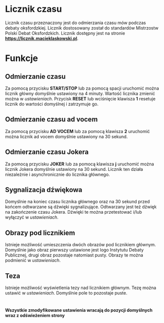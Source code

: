 # Licznik czasu

Licznik czasu przeznaczony jest do odmierzania czasu mów podczas debaty oksfordzkiej. Licznik dostosowany został do standardów Mistrzostw Polski Debat Oksfordzkich.
Licznik dostępny jest na stronie **https://licznik.macieklaskowski.pl**.

# Funkcje

## Odmierzanie czasu

Za pomocą przycisku **START/STOP** lub za pomocą spacji uruchomić można licznik główny domyślnie ustawiony na 4 minuty. Wartość licznika zmienić można w *ustawieniach*. Przycisk **RESET** lub wciśnięcie klawisza **1** resetuje licznik do wartości domyślnej i zatrzymuje go.

## Odmierzanie czasu ad vocem

Za pomocą przycisku **AD VOCEM** lub za pomocą klawisza **2** uruchomić można licznik ad vocem domyślnie ustawiony na 30 sekund. 

## Odmierzanie czasu Jokera

Za pomocą przycisku **JOKER** lub za pomocą klawisza **j** uruchomić można licznik Jokera domyślnie ustawiony na 30 sekund. Licznik ten działa niezależnie i asynchronicznie do licznika głównego. 

## Sygnalizacja dźwiękowa

Domyślnie na koniec czasu licznika głównego oraz na 30 sekund przed końcem odtwarzane są dźwięki sygnalizujące. Odtwarzany jest też dźwięk na zakończenie czasu Jokera. Dźwięki te można przetestować i/lub wyłączyć w *ustawieniach*. 

## Obrazy pod licznikiem

Istnieje możliwość umieszczenia dwóch obrazów pod licznikiem głównym. Domyślnie jako obraz pierwszy ustawione jest logo Instytutu Debaty Publicznej, drugi obraz pozostaje natomiast pusty. Obrazy te można podmienić w *ustawieniach*. 

## Teza

Istnieje możliwość wyświetlenia tezy nad licznikiem głównym. Tezę można ustawić w *ustawieniach*. Domyślnie pole to pozostaje puste.

#
**Wszystkie zmodyfikowane ustawienia wracają do pozycji domyślnych wraz z odświeżeniem strony**

